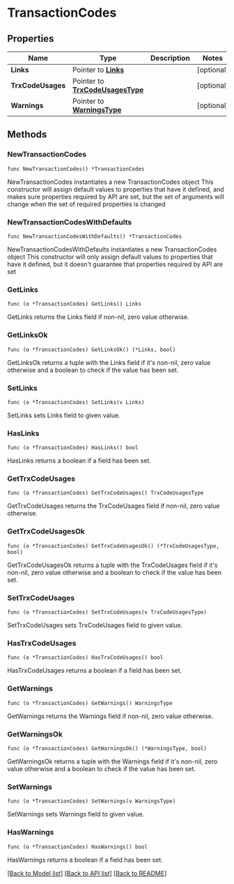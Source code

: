 # TransactionCodes

## Properties

Name | Type | Description | Notes
------------ | ------------- | ------------- | -------------
**Links** | Pointer to [**Links**](Links.md) |  | [optional] 
**TrxCodeUsages** | Pointer to [**TrxCodeUsagesType**](TrxCodeUsagesType.md) |  | [optional] 
**Warnings** | Pointer to [**WarningsType**](WarningsType.md) |  | [optional] 

## Methods

### NewTransactionCodes

`func NewTransactionCodes() *TransactionCodes`

NewTransactionCodes instantiates a new TransactionCodes object
This constructor will assign default values to properties that have it defined,
and makes sure properties required by API are set, but the set of arguments
will change when the set of required properties is changed

### NewTransactionCodesWithDefaults

`func NewTransactionCodesWithDefaults() *TransactionCodes`

NewTransactionCodesWithDefaults instantiates a new TransactionCodes object
This constructor will only assign default values to properties that have it defined,
but it doesn't guarantee that properties required by API are set

### GetLinks

`func (o *TransactionCodes) GetLinks() Links`

GetLinks returns the Links field if non-nil, zero value otherwise.

### GetLinksOk

`func (o *TransactionCodes) GetLinksOk() (*Links, bool)`

GetLinksOk returns a tuple with the Links field if it's non-nil, zero value otherwise
and a boolean to check if the value has been set.

### SetLinks

`func (o *TransactionCodes) SetLinks(v Links)`

SetLinks sets Links field to given value.

### HasLinks

`func (o *TransactionCodes) HasLinks() bool`

HasLinks returns a boolean if a field has been set.

### GetTrxCodeUsages

`func (o *TransactionCodes) GetTrxCodeUsages() TrxCodeUsagesType`

GetTrxCodeUsages returns the TrxCodeUsages field if non-nil, zero value otherwise.

### GetTrxCodeUsagesOk

`func (o *TransactionCodes) GetTrxCodeUsagesOk() (*TrxCodeUsagesType, bool)`

GetTrxCodeUsagesOk returns a tuple with the TrxCodeUsages field if it's non-nil, zero value otherwise
and a boolean to check if the value has been set.

### SetTrxCodeUsages

`func (o *TransactionCodes) SetTrxCodeUsages(v TrxCodeUsagesType)`

SetTrxCodeUsages sets TrxCodeUsages field to given value.

### HasTrxCodeUsages

`func (o *TransactionCodes) HasTrxCodeUsages() bool`

HasTrxCodeUsages returns a boolean if a field has been set.

### GetWarnings

`func (o *TransactionCodes) GetWarnings() WarningsType`

GetWarnings returns the Warnings field if non-nil, zero value otherwise.

### GetWarningsOk

`func (o *TransactionCodes) GetWarningsOk() (*WarningsType, bool)`

GetWarningsOk returns a tuple with the Warnings field if it's non-nil, zero value otherwise
and a boolean to check if the value has been set.

### SetWarnings

`func (o *TransactionCodes) SetWarnings(v WarningsType)`

SetWarnings sets Warnings field to given value.

### HasWarnings

`func (o *TransactionCodes) HasWarnings() bool`

HasWarnings returns a boolean if a field has been set.


[[Back to Model list]](../README.md#documentation-for-models) [[Back to API list]](../README.md#documentation-for-api-endpoints) [[Back to README]](../README.md)


